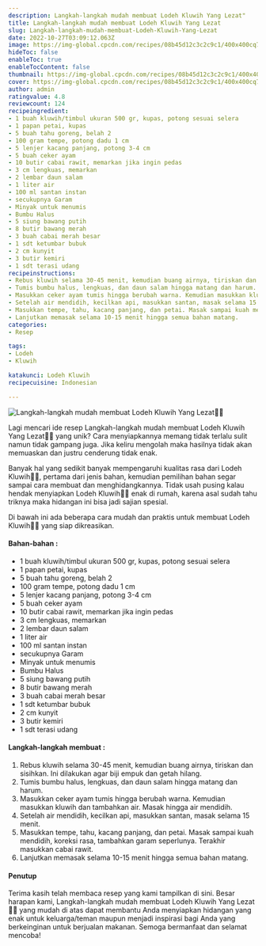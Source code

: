 ```yaml
---
description: Langkah-langkah mudah membuat Lodeh Kluwih Yang Lezat"
title: Langkah-langkah mudah membuat Lodeh Kluwih Yang Lezat
slug: Langkah-langkah-mudah-membuat-Lodeh-Kluwih-Yang-Lezat
date: 2022-10-27T03:09:12.063Z
image: https://img-global.cpcdn.com/recipes/08b45d12c3c2c9c1/400x400cq70/photo.jpg
hideToc: false
enableToc: true
enableTocContent: false
thumbnail: https://img-global.cpcdn.com/recipes/08b45d12c3c2c9c1/400x400cq70/photo.jpg
cover: https://img-global.cpcdn.com/recipes/08b45d12c3c2c9c1/400x400cq70/photo.jpg
author: admin
ratingvalue: 4.8
reviewcount: 124
recipeingredient:
- 1 buah kluwih/timbul ukuran 500 gr, kupas, potong sesuai selera
- 1 papan petai, kupas
- 5 buah tahu goreng, belah 2
- 100 gram tempe, potong dadu 1 cm
- 5 lenjer kacang panjang, potong 3-4 cm
- 5 buah ceker ayam
- 10 butir cabai rawit, memarkan jika ingin pedas
- 3 cm lengkuas, memarkan
- 2 lembar daun salam
- 1 liter air
- 100 ml santan instan
- secukupnya Garam
- Minyak untuk menumis
- Bumbu Halus
- 5 siung bawang putih
- 8 butir bawang merah
- 3 buah cabai merah besar
- 1 sdt ketumbar bubuk
- 2 cm kunyit
- 3 butir kemiri
- 1 sdt terasi udang
recipeinstructions:
- Rebus kluwih selama 30-45 menit, kemudian buang airnya, tiriskan dan sisihkan. Ini dilakukan agar biji empuk dan getah hilang.
- Tumis bumbu halus, lengkuas, dan daun salam hingga matang dan harum.
- Masukkan ceker ayam tumis hingga berubah warna. Kemudian masukkan kluwih dan tambahkan air. Masak hingga air mendidih.
- Setelah air mendidih, kecilkan api, masukkan santan, masak selama 15 menit.
- Masukkan tempe, tahu, kacang panjang, dan petai. Masak sampai kuah mendidih, koreksi rasa, tambahkan garam seperlunya. Terakhir masukkan cabai rawit.
- Lanjutkan memasak selama 10-15 menit hingga semua bahan matang.
categories:
- Resep

tags:
- Lodeh
- Kluwih

katakunci: Lodeh Kluwih
recipecuisine: Indonesian

---
```


![Langkah-langkah mudah membuat Lodeh Kluwih Yang Lezat👩‍🍳](https://img-global.cpcdn.com/recipes/08b45d12c3c2c9c1/400x400cq70/photo.jpg)

Lagi mencari ide resep Langkah-langkah mudah membuat Lodeh Kluwih Yang Lezat👩‍🍳 yang unik? Cara menyiapkannya memang tidak terlalu sulit namun tidak gampang juga. Jika keliru mengolah maka hasilnya tidak akan memuaskan dan justru cenderung tidak enak.

Banyak hal yang sedikit banyak mempengaruhi kualitas rasa dari Lodeh Kluwih👩‍🍳, pertama dari jenis bahan, kemudian pemilihan bahan segar sampai cara membuat dan menghidangkannya. Tidak usah pusing kalau hendak menyiapkan Lodeh Kluwih👩‍🍳 enak di rumah, karena asal sudah tahu triknya maka hidangan ini bisa jadi sajian spesial.

Di bawah ini ada beberapa cara mudah dan praktis untuk membuat Lodeh Kluwih👩‍🍳 yang siap dikreasikan.

<!--inarticleads1-->

#### Bahan-bahan :

- 1 buah kluwih/timbul ukuran 500 gr, kupas, potong sesuai selera
- 1 papan petai, kupas
- 5 buah tahu goreng, belah 2
- 100 gram tempe, potong dadu 1 cm
- 5 lenjer kacang panjang, potong 3-4 cm
- 5 buah ceker ayam
- 10 butir cabai rawit, memarkan jika ingin pedas
- 3 cm lengkuas, memarkan
- 2 lembar daun salam
- 1 liter air
- 100 ml santan instan
- secukupnya Garam
- Minyak untuk menumis
- Bumbu Halus
- 5 siung bawang putih
- 8 butir bawang merah
- 3 buah cabai merah besar
- 1 sdt ketumbar bubuk
- 2 cm kunyit
- 3 butir kemiri
- 1 sdt terasi udang

<!--inarticleads2-->

#### Langkah-langkah membuat :

1. Rebus kluwih selama 30-45 menit, kemudian buang airnya, tiriskan dan sisihkan. Ini dilakukan agar biji empuk dan getah hilang.
1. Tumis bumbu halus, lengkuas, dan daun salam hingga matang dan harum.
1. Masukkan ceker ayam tumis hingga berubah warna. Kemudian masukkan kluwih dan tambahkan air. Masak hingga air mendidih.
1. Setelah air mendidih, kecilkan api, masukkan santan, masak selama 15 menit.
1. Masukkan tempe, tahu, kacang panjang, dan petai. Masak sampai kuah mendidih, koreksi rasa, tambahkan garam seperlunya. Terakhir masukkan cabai rawit.
1. Lanjutkan memasak selama 10-15 menit hingga semua bahan matang.

#### Penutup

Terima kasih telah membaca resep yang kami tampilkan di sini. Besar harapan kami, Langkah-langkah mudah membuat Lodeh Kluwih Yang Lezat👩‍🍳 yang mudah di atas dapat membantu Anda menyiapkan hidangan yang enak untuk keluarga/teman maupun menjadi inspirasi bagi Anda yang berkeinginan untuk berjualan makanan. Semoga bermanfaat dan selamat mencoba!